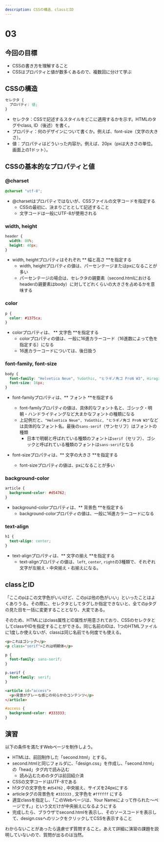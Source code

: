 ```yaml
---
description: CSSの構造、classとID
---
```


# 03

## 今回の目標

* CSSの書き方を理解すること
* CSSはプロパティと値が数多くあるので、複数回に分けて学ぶ

## CSSの構造

```css
セレクタ {
  プロパティ: 値;
}
```

* セレクタ：CSSで記述するスタイルをどこに適用するかを示す。HTMLのタグやclass, ID（後述）を書く。
* プロパティ：何のデザインについて書くか。例えば、font-size（文字の大きさ）。
* 値：プロパティはどういった内容か。例えば、20px（pxは大きさの単位。画面上の1ドット）。

## CSSの基本的なプロパティと値

### @charset
```css
@charset "utf-8";
```

* @charsetはプロパティではないが、CSSファイルの文字コードを指定する
  * CSSの最初に、決まりごととして記述すること
  * 文字コードは一般にUTF-8が使用される

### width, height
```css
header {
  width: 80%;
  height: 40px;
}
```

* width, heightプロパティはそれぞれ ** 幅と高さ **を指定する
  * width, heightプロパティの値は、パーセンテージまたはpxになることが多い
  * パーセンテージの場合は、セレクタの親要素（second.htmlにおけるheaderの親要素はbody）に対してどれくらいの大きさを占めるかを意味する

### color
```css
p {
  color: #1375ca;
}
```
* colorプロパティは、 ** 文字色 **を指定する
  * colorプロパティの値は、一般に16進カラーコード（16進数によって色を指定する）になる
  * 16進カラーコードについては、後日扱う

### font-family, font-size
```css
body {
  font-family: "Helvetica Neue", YuGothic, "ヒラギノ角ゴ ProN W3", Hiragino Kaku Gothic ProN, Arial, "メイリオ", Meiryo, sans-serif;
  font-size: 16px;
}
```

* font-familyプロパティは、** フォント **を指定する
  * font-familyプロパティの値は、具体的なフォント名と、ゴシック・明朝・ハンドライティングなど大まかなフォントの種類になる
  * 上記例だと、`"Helvetica Neue", YuGothic, "ヒラギノ角ゴ ProN W3"`などは具体的なフォント名。最後の`sans-serif`（サンセリフ）はフォントの種類
    * 日本で明朝と呼ばれている種類のフォントは`serif`（セリフ）、ゴシックと呼ばれている種類のフォントは`sans-serif`となる


* font-sizeプロパティは、** 文字の大きさ **を指定する
  * font-sizeプロパティの値は、pxになることが多い

### background-color
```css
article {
  background-color: #d54762;
}
```

* background-colorプロパティは、** 背景色 **を指定する
  * background-colorプロパティの値は、一般に16進カラーコードになる

### text-align
```css
h1 {
  text-align: center;
}
```

* text-alignプロパティは、** 文字の揃え **を指定する
  * text-alignプロパティの値は、`left`, `center`, `right`の3種類で、それぞれ文字が左揃え・中央揃え・右揃えになる。

## classとID
「ここのpはこの文字色がいいけど、このpは他の色がいい」といったことはよくありうる。その際に、セレクタとしてタグしか指定できないと、全てのpタグの見た目を一括に変更することとなり、大変である。

そのため、HTMLにはclass属性とID属性が用意されており、CSSのセレクタとしてclassやIDを指定することができる。同じ名前のIDは、1つのHTMLファイルに1度しか使えないが、classは同じ名前でも何度でも使える。

```html
<p>これはゴシック</p>
<p class="serif">これは明朝体</p>
```

```css
p {
  font-family: sans-serif;
}

p.serif {
  font-family: serif;
}
```

```html
<article id="access">
  <p>背景がグレーな感じの何らかのコンテンツ</p>
</article>
```

```css
#access {
  background-color: #333333;
}
```

## 演習
以下の条件を満たすWebページを制作しよう。

* HTMLは、前回制作した「second.html」とする。
* second.htmlと同じフォルダに、「design.css」を作成し、「second.html」の「head」タグ内で読み込む
  * 読み込むためのタグは前回紹介済
* CSSの文字コードはUTF-8である
* h1タグの文字色を `#d54762` , 中央揃え、サイズを24pxにする
* articleタグの背景色を `#333333` , 文字色を `#ffffff` にする
* 適宜classを指定し、「このWebページは、Your Nameによって作られた〜ページです。」という文だけが中央揃えになるようにする
* 完成したら、ブラウザでsecond.htmlを表示し、そのソースコードを表示して、design.cssへのリンクをクリックしてCSSを表示すること

わからないことがあったら遠慮せず質問すること。あえて詳細に演習の課題を説明していないので、質問が出るのは当然。